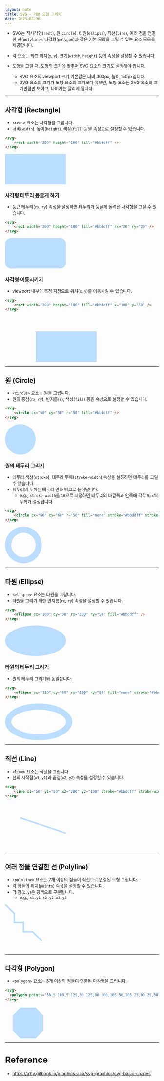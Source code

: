 ```yaml
---
layout: note
title: SVG - 기본 도형 그리기
date: 2023-08-28
---
```





- SVG는 직사각형(`rect`), 원(`circle`), 타원(`ellipse`), 직선(`line`), 여러 점을 연결한 선(`polyline`), 다각형(`polygon`)과 같은 기본 모양을 그릴 수 있는 요소 모음을 제공합니다.
- 각 요소는 좌표 위치(`x`, `y`), 크기(`width`, `height`) 등의 속성을 설정할 수 있습니다.

- 도형을 그릴 때, 도형의 크기에 맞추어 SVG 요소의 크기도 설정해야 합니다.
    - SVG 요소의 viewport 크기 기본값은 너비 300px, 높이 150px입니다.
    - SVG 요소의 크기가 도형 요소의 크기보다 작으면, 도형 요소는 SVG 요소의 크기만큼만 보이고, 나머지는 잘리게 됩니다.




---




## 사각형 (Rectangle)

- `<rect>` 요소는 사각형을 그립니다.
- 너비(`width`), 높이(`height`), 색상(`fill`) 등을 속성으로 설정할 수 있습니다.

```html
<svg>
    <rect width="200" height="100" fill="#bbddff" />
</svg>
```

<svg height="100">
    <rect width="200" height="100" fill="#bbddff" />
</svg>


### 사각형 테두리 둥글게 하기

- 둥근 테두리(`rx`, `ry`) 속성을 설정하면 테두리가 둥글게 돌려진 사각형을 그릴 수 있습니다.

```html
<svg>
    <rect width="200" height="100" fill="#bbddff" rx="20" ry="20" />
</svg>
```

<svg height="100">
    <rect width="200" height="100" fill="#bbddff" rx="20" ry="20" />
</svg>


### 사각형 이동시키기

- viewport 내부의 특정 지점으로 위치(`x`, `y`)를 이동시킬 수 있습니다.

```html
<svg>
    <rect width="200" height="100" fill="#bbddff" x="100" y="50" />
</svg>
```

<svg>
    <rect width="200" height="100" fill="#bbddff" x="100" y="50" />
</svg>




---




## 원 (Circle)

- `<circle>` 요소는 원을 그립니다.
- 원의 중심(`rx`, `ry`), 반지름(`r`), 색상(`fill`) 등을 속성으로 설정할 수 있습니다.

```html
<svg>
    <circle cx="50" cy="50" r="50" fill="#bbddff" />
</svg>
```

<svg height="100">
    <circle cx="50" cy="50" r="50" fill="#bbddff" />
</svg>


### 원의 테두리 그리기

- 테두리 색상(`stroke`), 테두리 두께(`stroke-width`) 속성을 설정하면 테두리를 그릴 수 있습니다.
- 테두리의 두꼐는 테두리 안과 밖으로 늘어납니다.
    - e.g., `stroke-width`를 `10`으로 지정하면 테두리의 바깥쪽과 안쪽에 각각 `5px`씩 두께가 설정됩니다.

```html
<svg>
    <circle cx="60" cy="60" r="50" fill="none" stroke="#bbddff" stroke-width="20" />
</svg>
```

<svg height="120">
    <circle cx="60" cy="60" r="50" fill="none" stroke="#bbddff" stroke-width="20" />
</svg>




---




## 타원 (Ellipse)

- `<ellipse>` 요소는 타원을 그립니다.
- 타원을 그리기 위한 반지름(`rx`, `ry`) 속성을 설정할 수 있습니다.

```html
<svg>
    <ellipse cx="100" cy="50" rx="100" ry="50" fill="#bbddff" />
</svg>
```

<svg height="100">
    <ellipse cx="100" cy="50" rx="100" ry="50" fill="#bbddff" />
</svg>


### 타원의 테두리 그리기

- 원의 테두리 그리기와 동일합니다.

```html
<svg>
    <ellipse cx="110" cy="60" rx="100" ry="50" fill="none" stroke="#bbddff" stroke-width="20" />
</svg>
```

<svg height="120">
    <ellipse cx="110" cy="60" rx="100" ry="50" fill="none" stroke="#bbddff" stroke-width="20" />
</svg>




---




## 직선 (Line)

- `<line>` 요소는 직선을 그립니다.
- 선의 시작점(`x1`, `y1`)과 끝점(`x2`, `y2`) 속성을 설정할 수 있습니다.

```html
<svg>
    <line x1="50" y1="50" x2="200" y2="100" stroke="#bbddff" stroke-width="5" />
</svg>
```

<svg>
    <line x1="50" y1="50" x2="200" y2="100" stroke="#bbddff" stroke-width="5" />
</svg>




---




## 여러 점을 연결한 선 (Polyline)

- `<polyline>` 요소는 2개 이상의 점들이 직선으로 연결된 도형 그립니다.
- 각 점들의 위치(`points`) 속성을 설정할 수 있습니다.
- 각 점(`x,y`)은 공백으로 구분됩니다.
    - e.g., `x1,y1 x2,y2 x3,y3`

<svg>
  <polyline points="0,0 30,30 30,60 60,60 60,90 90,90 120,120" fill="none" stroke="#bbddff" stroke-width="5" />
</svg>




---




## 다각형 (Polygon)

- `<polygon>` 요소는 3개 이상의 점들이 연결된 다각형을 그립니다.

```html
<svg>
  <polygon points="50,5 100,5 125,30 125,80 100,105 50,105 25,80 25,30" fill="#bbddff" />
</svg>
```
<svg height="105">
  <polygon points="50,5 100,5 125,30 125,80 100,105 50,105 25,80 25,30" fill="#bbddff" />
</svg>




---




# Reference

- <https://a11y.gitbook.io/graphics-aria/svg-graphics/svg-basic-shapes>
